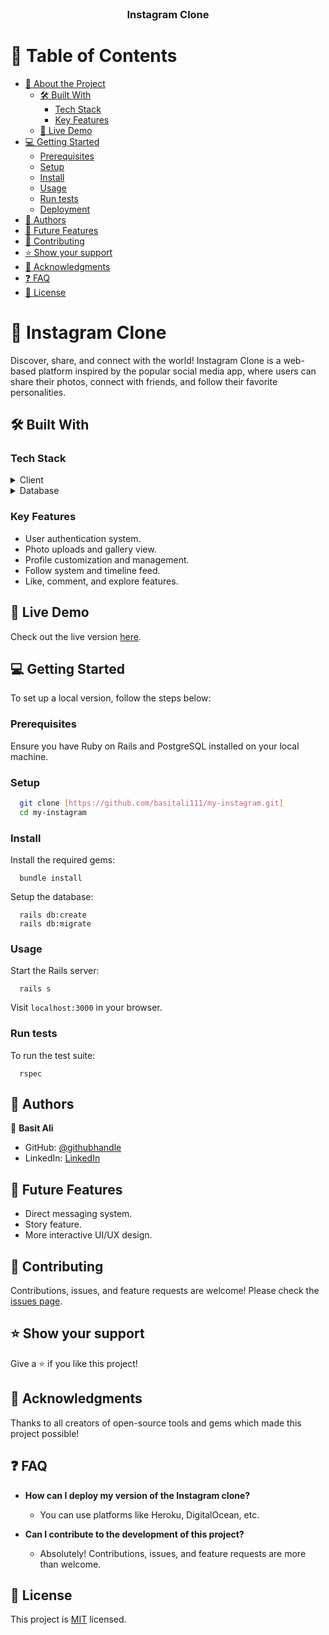 <div align="center">


  <br/>
  <h3><b>Instagram Clone</b></h3>

</div>

# 📗 Table of Contents

- [📖 About the Project](#about-project)
  - [🛠 Built With](#built-with)
    - [Tech Stack](#tech-stack)
    - [Key Features](#key-features)
  - [🚀 Live Demo](#live-demo)
- [💻 Getting Started](#getting-started)
  - [Prerequisites](#prerequisites)
  - [Setup](#setup)
  - [Install](#install)
  - [Usage](#usage)
  - [Run tests](#run-tests)
  - [Deployment](#deployment)
- [👥 Authors](#authors)
- [🔭 Future Features](#future-features)
- [🤝 Contributing](#contributing)
- [⭐️ Show your support](#support)
- [🙏 Acknowledgments](#acknowledgements)
- [❓ FAQ](#faq)
- [📝 License](#license)

# 📖 Instagram Clone <a name="about-project"></a>

Discover, share, and connect with the world! Instagram Clone is a web-based platform inspired by the popular social media app, where users can share their photos, connect with friends, and follow their favorite personalities.

## 🛠 Built With <a name="built-with"></a>

### Tech Stack <a name="tech-stack"></a>

<details>
  <summary>Client</summary>
  <ul>
    <li><a href="https://rubyonrails.org/">Ruby on Rails</a></li>
  </ul>
</details>

<details>
<summary>Database</summary>
  <ul>
    <li><a href="https://www.postgresql.org/">PostgreSQL</a></li>
  </ul>
</details>

### Key Features <a name="key-features"></a>

- User authentication system.
- Photo uploads and gallery view.
- Profile customization and management.
- Follow system and timeline feed.
- Like, comment, and explore features.

## 🚀 Live Demo <a name="live-demo"></a>

Check out the live version [here](#).

## 💻 Getting Started <a name="getting-started"></a>

To set up a local version, follow the steps below:

### Prerequisites

Ensure you have Ruby on Rails and PostgreSQL installed on your local machine.

### Setup

```bash
  git clone [https://github.com/basitali111/my-instagram.git]
  cd my-instagram
```

### Install

Install the required gems:

```
  bundle install
```

Setup the database:

```
  rails db:create
  rails db:migrate
```

### Usage

Start the Rails server:

```
  rails s
```

Visit `localhost:3000` in your browser.

### Run tests

To run the test suite:

```
  rspec
```

## 👥 Authors <a name="authors"></a>

👤 **Basit Ali**

- GitHub: [@githubhandle](https://github.com/basitali111/)
- LinkedIn: [LinkedIn]( https://www.linkedin.com/in/basit-ali-jobs/)

## 🔭 Future Features <a name="future-features"></a>

- Direct messaging system.
- Story feature.
- More interactive UI/UX design.

## 🤝 Contributing <a name="contributing"></a>

Contributions, issues, and feature requests are welcome! Please check the [issues page](../../issues/).

## ⭐️ Show your support <a name="support"></a>

Give a ⭐️ if you like this project!

## 🙏 Acknowledgments <a name="acknowledgements"></a>

Thanks to all creators of open-source tools and gems which made this project possible!

## ❓ FAQ <a name="faq"></a>

- **How can I deploy my version of the Instagram clone?**

  - You can use platforms like Heroku, DigitalOcean, etc.

- **Can I contribute to the development of this project?**

  - Absolutely! Contributions, issues, and feature requests are more than welcome.

## 📝 License <a name="license"></a>

This project is [MIT](./LICENSE) licensed.
